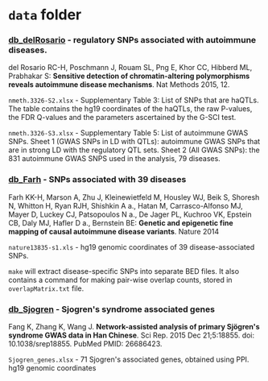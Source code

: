 


# `data` folder

### [db_delRosario](http://www.nature.com/nmeth/journal/v12/n5/full/nmeth.3326.html) - regulatory SNPs associated with autoimmune diseases.

del Rosario RC-H, Poschmann J, Rouam SL, Png E, Khor CC, Hibberd ML, Prabhakar S: **Sensitive detection of chromatin-altering polymorphisms reveals autoimmune disease mechanisms**. Nat Methods 2015, 12.

`nmeth.3326-S2.xlsx` - Supplementary Table 3: List of SNPs that are haQTLs. The table contains the hg19 coordinates of the haQTLs, the raw P-values, the FDR Q-values and the parameters ascertained by the G-SCI test.

`nmeth.3326-S3.xlsx` - Supplementary Table 5: List of autoimmune GWAS SNPs. Sheet 1 (GWAS SNPs in LD with QTLs): autoimmune GWAS SNPs that are in strong LD with the regulatory QTL sets. Sheet 2 (All GWAS SNPs): the 831 autoimmune GWAS SNPS used in the analysis, 79 diseases.

### [db_Farh](http://www.nature.com/nature/journal/vaop/ncurrent/pdf/nature13835.pdf) - SNPs associated with 39 diseases

Farh KK-H, Marson A, Zhu J, Kleinewietfeld M, Housley WJ, Beik S, Shoresh N, Whitton H, Ryan RJH, Shishkin A a., Hatan M, Carrasco-Alfonso MJ, Mayer D, Luckey CJ, Patsopoulos N a., De Jager PL, Kuchroo VK, Epstein CB, Daly MJ, Hafler D a., Bernstein BE: **Genetic and epigenetic fine mapping of causal autoimmune disease variants**. Nature 2014

`nature13835-s1.xls` - hg19 genomic coordinates of 39 disease-associated SNPs.

`make` will extract disease-specific SNPs into separate BED files. It also contains a command for making pair-wise overlap counts, stored in `overlapMatrix.txt` file.

### [db_Sjogren](http://www.nature.com/articles/srep18855) - Sjogren's syndrome associated genes

Fang K, Zhang K, Wang J. **Network-assisted analysis of primary Sjögren's
syndrome GWAS data in Han Chinese**. Sci Rep. 2015 Dec 21;5:18855. doi:
10.1038/srep18855. PubMed PMID: 26686423.

`Sjogren_genes.xlsx` - 71 Sjogren's associated genes, obtained using PPI. hg19 genomic coordinates


